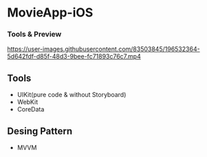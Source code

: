 # MovieApp-iOS
###  Tools & Preview

https://user-images.githubusercontent.com/83503845/196532364-5d642fdf-d85f-48d3-9bee-fc71893c76c7.mp4

## Tools

- UIKit(pure code & without Storyboard)
- WebKit
- CoreData
 
## Desing Pattern

- MVVM
